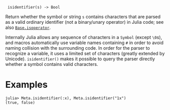 ```
 isidentifier(s) -> Bool
```

Return whether the symbol or string `s` contains characters that are parsed as a valid ordinary identifier (not a binary/unary operator) in Julia code; see also [`Base.isoperator`](@ref).

Internally Julia allows any sequence of characters in a `Symbol` (except `\0`s), and macros automatically use variable names containing `#` in order to avoid naming collision with the surrounding code. In order for the parser to recognize a variable, it uses a limited set of characters (greatly extended by Unicode). `isidentifier()` makes it possible to query the parser directly whether a symbol contains valid characters.

# Examples

```jldoctest
julia> Meta.isidentifier(:x), Meta.isidentifier("1x")
(true, false)
```
